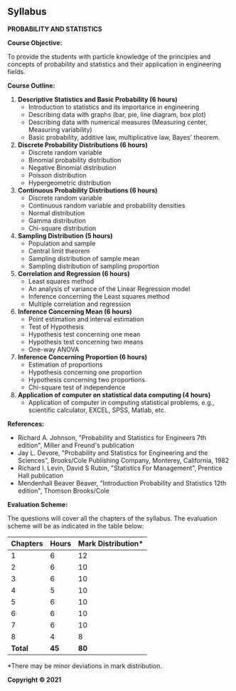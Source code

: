 ## Syllabus

**PROBABILITY AND STATISTICS**

**Course Objective:**

To provide the students with particle knowledge of the principles and concepts of probability and statistics and their application in engineering fields.

**Course Outline:**

1. **Descriptive Statistics and Basic Probability (6 hours)**
    * Introduction to statistics and its importance in engineering
    * Describing data with graphs (bar, pie, line diagram, box plot)
    * Describing data with numerical measures (Measuring center, Measuring variability)
    * Basic probability, additive law, multiplicative law, Bayes' theorem.
2. **Discrete Probability Distributions (6 hours)**
    * Discrete random variable
    * Binomial probability distribution
    * Negative Binomial distribution
    * Poisson distribution
    * Hypergeometric distribution
3. **Continuous Probability Distributions (6 hours)**
    * Discrete random variable
    * Continuous random variable and probability densities
    * Normal distribution
    * Gamma distribution
    * Chi-square distribution
4. **Sampling Distribution (5 hours)**
    * Population and sample
    * Central limit theorem
    * Sampling distribution of sample mean
    * Sampling distribution of sampling proportion
5. **Correlation and Regression (6 hours)**
    * Least squares method
    * An analysis of variance of the Linear Regression model
    * Inference concerning the Least squares method
    * Multiple correlation and regression
6. **Inference Concerning Mean (6 hours)**
    * Point estimation and interval estimation
    * Test of Hypothesis
    * Hypothesis test concerning one mean
    * Hypothesis test concerning two means
    * One-way ANOVA
7. **Inference Concerning Proportion (6 hours)**
    * Estimation of proportions
    * Hypothesis concerning one proportion
    * Hypothesis concerning two proportions
    * Chi-square test of independence
8. **Application of computer on statistical data computing (4 hours)**
    * Application of computer in computing statistical problems, e.g., scientific calculator, EXCEL, SPSS, Matlab, etc.

**References:**

* Richard A. Johnson, "Probability and Statistics for Engineers 7th edition", Miller and Freund's publication
* Jay L. Devore, "Probability and Statistics for Engineering and the Sciences", Brooks/Cole Publishing Company, Monterey, California, 1982
* Richard I. Levin, David S Rubin, "Statistics For Management", Prentice Hall publication
* Mendenhall Beaver Beaver, "Introduction Probability and Statistics 12th edition", Thomson Brooks/Cole

**Evaluation Scheme:**

The questions will cover all the chapters of the syllabus. The evaluation scheme will be as indicated in the table below:

| Chapters | Hours | Mark Distribution* |
|---|---|---|
| 1 | 6 | 12 |
| 2 | 6 | 10 |
| 3 | 6 | 10 |
| 4 | 5 | 10 |
| 5 | 6 | 10 |
| 6 | 6 | 10 |
| 7 | 6 | 10 |
| 8 | 4 | 8 |
| **Total** | **45** | **80** |

*There may be minor deviations in mark distribution.

**Copyright &copy; 2021**